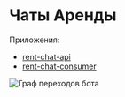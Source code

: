# Чаты Аренды

Приложения:
- [rent-chat-api](/classifieds/realty/realty-chat/rent-chat-api)
- [rent-chat-consumer](/classifieds/realty/realty-chat/rent-chat-consumer)

![Граф переходов бота](rent-offer-chat-bot-graph.png)
